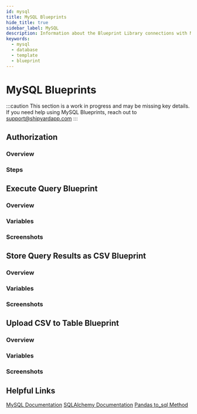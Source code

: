 ```yaml
---
id: mysql
title: MySQL Blueprints
hide_title: true
sidebar_label: MySQL
description: Information about the Blueprint Library connections with MySQL.
keywords:
  - mysql
  - database
  - template
  - blueprint
---
```


# MySQL Blueprints

:::caution
This section is a work in progress and may be missing key details. If you need help using MySQL Blueprints, reach out to support@shipyardapp.com
:::

## Authorization

### Overview

### Steps

## Execute Query Blueprint

### Overview

### Variables

### Screenshots

## Store Query Results as CSV Blueprint

### Overview

### Variables

### Screenshots

## Upload CSV to Table Blueprint

### Overview

### Variables

### Screenshots

## Helpful Links

[MySQL Documentation](https://dev.mysql.com/doc/) [SQLAlchemy Documentation](https://docs.sqlalchemy.org/en/13/) [Pandas to_sql Method](https://pandas.pydata.org/pandas-docs/stable/reference/api/pandas.DataFrame.to_sql.html)
